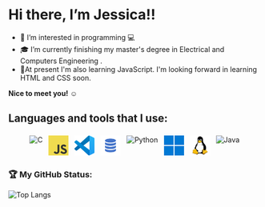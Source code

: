 # **Hi there, I’m Jessica!!**

- 👀 I’m interested in programming :computer: 
- :mortar_board: I’m currently finishing my master's degree in Electrical and Computers Engineering  .
- 🌱At present I'm also learning JavaScript. I'm looking forward in learning HTML and CSS soon.


 **Nice to meet you!** :relaxed:
 
 

 ## **Languages and tools that I use:**

<p align="center">
<img src="https://camo.githubusercontent.com/d3906162b383f428da6952e9da7cf1467cd4ffda1d90283c83b559272ec977dc/68747470733a2f2f63646e2e69636f6e73636f75742e636f6d2f69636f6e2f667265652f706e672d3531322f632d70726f6772616d6d696e672d3536393536342e706e67" alt="C" height="40" style="vertical-align:top; margin:4px">
<img src="https://raw.githubusercontent.com/github/explore/80688e429a7d4ef2fca1e82350fe8e3517d3494d/topics/javascript/javascript.png" alt="Javascript" height="40" style="vertical-align:top; margin:4px">
<img src="https://raw.githubusercontent.com/github/explore/80688e429a7d4ef2fca1e82350fe8e3517d3494d/topics/visual-studio-code/visual-studio-code.png" alt="VS Code" height="40" style="vertical-align:top; margin:4px">
<img src ="https://raw.githubusercontent.com/github/explore/80688e429a7d4ef2fca1e82350fe8e3517d3494d/topics/sql/sql.png" alt="SQL" height="40" style="vertical-align:top; margin:4px">
<img src = "https://camo.githubusercontent.com/c0379fa3fb11a956f53f3d2b7b186196ec88822730c87cd5ecbf1f354f473c43/68747470733a2f2f77372e706e6777696e672e636f6d2f706e67732f3236362f3536302f706e672d7472616e73706172656e742d707974686f6e2d636f6d70757465722d69636f6e732d70726f6772616d6d65722d6a6176617363726970742d70726f6772616d6d696e672d6c616e67756167652d707974686f6e2d6c6f676f2d616e676c652d746578742d6c6f676f2e706e67" alt="Python" height="40" style="vertical-align:top; margin:4px">
<img src = "https://raw.githubusercontent.com/github/explore/80688e429a7d4ef2fca1e82350fe8e3517d3494d/topics/windows/windows.png" alt="Windows" height="40" style="vertical-align:top; margin:4px">
<img src = "https://raw.githubusercontent.com/github/explore/80688e429a7d4ef2fca1e82350fe8e3517d3494d/topics/linux/linux.png" alt="Linux" height="40" style="vertical-align:top; margin:4px">
<img src= "https://www.infoescola.com/wp-content/uploads/2011/03/java.jpg" alt="Java" height="40" style="vertical-align:top; margin:4px">

</p>

 ### :trophy: **My GitHub Status:**
 
 ![Top Langs](https://github-readme-stats.vercel.app/api/top-langs/?username=Jessica00Oliveira&theme=tokyonight)
